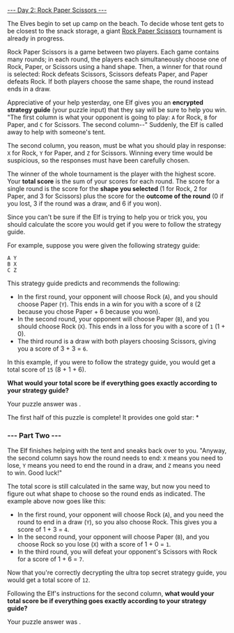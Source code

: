 [--- Day 2: Rock Paper Scissors ---](https://adventofcode.com/2022/day/2)

The Elves begin to set up camp on the beach. To decide whose tent gets to be closest to the snack storage, a giant [Rock Paper Scissors](https://en.wikipedia.org/wiki/Rock_paper_scissors) tournament is already in progress.

Rock Paper Scissors is a game between two players. Each game contains many rounds; in each round, the players each simultaneously choose one of Rock, Paper, or Scissors using a hand shape. Then, a winner for that round is selected: Rock defeats Scissors, Scissors defeats Paper, and Paper defeats Rock. If both players choose the same shape, the round instead ends in a draw.

Appreciative of your help yesterday, one Elf gives you an **encrypted strategy guide** (your puzzle input) that they say will be sure to help you win. "The first column is what your opponent is going to play: `A` for Rock, `B` for Paper, and `C` for Scissors. The second column--" Suddenly, the Elf is called away to help with someone's tent.

The second column, you reason, must be what you should play in response: `X` for Rock, `Y` for Paper, and `Z` for Scissors. Winning every time would be suspicious, so the responses must have been carefully chosen.

The winner of the whole tournament is the player with the highest score. Your **total score** is the sum of your scores for each round. The score for a single round is the score for the **shape you selected** (1 for Rock, 2 for Paper, and 3 for Scissors) plus the score for the **outcome of the round** (0 if you lost, 3 if the round was a draw, and 6 if you won).

Since you can't be sure if the Elf is trying to help you or trick you, you should calculate the score you would get if you were to follow the strategy guide.

For example, suppose you were given the following strategy guide:

    A Y
    B X
    C Z

This strategy guide predicts and recommends the following:

  - In the first round, your opponent will choose Rock (`A`), and you should choose Paper (`Y`). This ends in a win for you with a score of `8` (2 because you chose Paper + 6 because you won).
  - In the second round, your opponent will choose Paper (`B`), and you should choose Rock (`X`). This ends in a loss for you with a score of `1` (1 + 0).
  - The third round is a draw with both players choosing Scissors, giving you a score of 3 + 3 = `6`.

In this example, if you were to follow the strategy guide, you would get a total score of `15` (8 + 1 + 6).

**What would your total score be if everything goes exactly according to your strategy guide?**

Your puzzle answer was <!-- 10595 -->.

The first half of this puzzle is complete! It provides one gold star: *

### --- Part Two ---

The Elf finishes helping with the tent and sneaks back over to you. "Anyway, the second column says how the round needs to end: `X` means you need to lose, `Y` means you need to end the round in a draw, and `Z` means you need to win. Good luck!"

The total score is still calculated in the same way, but now you need to figure out what shape to choose so the round ends as indicated. The example above now goes like this:

  - In the first round, your opponent will choose Rock (`A`), and you need the round to end in a draw (`Y`), so you also choose Rock. This gives you a score of 1 + 3 = `4`.
  - In the second round, your opponent will choose Paper (`B`), and you choose Rock so you lose (`X`) with a score of 1 + 0 = `1`.
  - In the third round, you will defeat your opponent's Scissors with Rock for a score of 1 + 6 = `7`.

Now that you're correctly decrypting the ultra top secret strategy guide, you would get a total score of `12`.

Following the Elf's instructions for the second column, **what would your total score be if everything goes exactly according to your strategy guide?**

Your puzzle answer was <!-- 9541 -->.